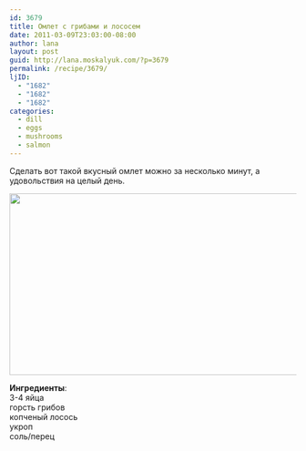 ```yaml
---
id: 3679
title: Омлет с грибами и лососем
date: 2011-03-09T23:03:00-08:00
author: lana
layout: post
guid: http://lana.moskalyuk.com/?p=3679
permalink: /recipe/3679/
ljID:
  - "1682"
  - "1682"
  - "1682"
categories:
  - dill
  - eggs
  - mushrooms
  - salmon
---
```

Сделать вот такой вкусный омлет можно за несколько минут, а удовольствия на целый день.

<img loading="lazy" class="alignnone" title="omelette" src="http://farm6.static.flickr.com/5132/5504049513_0d70b10fa5_z.jpg" alt="" width="640" height="319" /> 

**Ингредиенты**:  
3-4 яйца  
горсть грибов  
копченый лосось  
укроп  
соль/перец